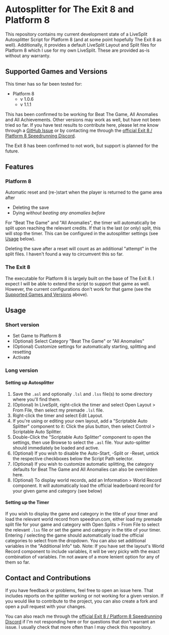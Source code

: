 # Autosplitter for The Exit 8 and Platform 8
This repository contains my current development state of a LiveSplit Autosplitter Script for Platform 8 (and at some point hopefully The Exit 8 as well).
Additionally, it provides a default LiveSplit Layout and Split files for Platform 8 which I use for my own LiveSplit. 
These are provided as-is without any warranty.

## Supported Games and Versions
This timer has so far been tested for:
- Platform 8 
  - v 1.0.6
  - v 1.1.1

This has been confirmed to be working for Beat The Game, All Anomalies and All Achievements. 
Other versions may work as well, but have not been tried so far. If you have test results to contribute here, please let me know through a [GitHub Issue](https://github.com/luciferofastora/exit-platform-8-autosplit/issues) or by contacting me through the [official Exit 8 / Platform 8 Speedrunning Discord](https://discord.com/invite/WfAv8Vad33).

The Exit 8 has been confirmed to not work, but support is planned for the future. 

## Features
### Platform 8
Automatic reset and (re-)start when the player is returned to the game area after
  - Deleting the save
  - Dying *without beating any anomalies before*

For "Beat The Game" and "All Anomalies", the timer will automatically be split upon reaching the relevant credits. 
If that is the last (or only) split, this will stop the timer. 
This can be configured in the autosplitter settings (see [Usage](#usage) below). 

Deleting the save after a reset will count as an additional "attempt" in the split files. I haven't found a way to circumvent this so far. 

### The Exit 8
The executable for Platform 8 is largely built on the base of The Exit 8. I expect I will be able to extend the script to support that game as well. 
However, the current configurations don't work for that game (see the [Supported Games and Versions](#supported-games-and-versions) above).

## Usage
### Short version
- Set Game to Platform 8
- (Optional) Select Category "Beat The Game" or "All Anomalies"
- (Optional) Customize settings for automatically starting, splitting and resetting
- Activate

### Long version 
#### Setting up Autosplitter
1. Save the `.asl` and optionally `.lsl` and `.lss` file(s) to some directory where you'll find them.
2. (Optional) In LiveSplit, right-click the timer and select Open Layout > From File, then select my premade `.lsl` file.
2. Right-click the timer and select Edit Layout.
3. If you're using or editing your own layout, add a "Scriptable Auto Splitter" component to it: Click the plus button, then select Control > Scriptable Auto Splitter.
4. Double-Click the "Scriptable Auto Splitter" component to open the settings, then use Browse to select the `.asl` file. Your auto-splitter should immediately be loaded and active. 
5. (Optional) If you wish to disable the Auto-Start, -Split or -Reset, untick the respective checkboxes below the Script Path selector.
6. (Optional) If you wish to customize automatic splitting, the category defaults for Beat The Game and All Anomalies can also be overridden here.
7. (Optional) To display world records, add an Information > World Record component. It will automatically load the official leaderboard record for your given game and category (see below)

#### Setting up the Timer
If you wish to display the game and category in the title of your timer and load the relevant world record from speedrun.com, either load my premade split file for your game and category with Open Splits > From File to select the relevant `.lss` file or
set the game and category in the title of your timer. Entering / selecting the game should automatically load the official categories to select from the dropdown.
You can also set additional variables in the "Additional Info" tab. 
Note: If you have set the layout's World Record component to include variables, it will be very picky with the exact combination of variables. 
I'm not aware of a more lenient option for any of them so far.

## Contact and Contributions
If you have feedback or problems, feel free to open an issue here. That includes reports on the splitter working or not working for a given version. 
If you would like to contribute to the project, you can also create a fork and open a pull request with your changes.

You can also reach me through the [official Exit 8 / Platform 8 Speedrunning Discord](https://discord.com/invite/WfAv8Vad33) if I'm not responding here or for questions that don't warrant an issue. 
I usually check that more often than I may check this repository. 
